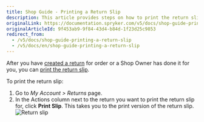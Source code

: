 ```yaml
---
title: Shop Guide - Printing a Return Slip
description: This article provides steps on how to print the return slip in the Spryker Storefront.
originalLink: https://documentation.spryker.com/v5/docs/shop-guide-printing-a-return-slip
originalArticleId: 9f453ab9-9f84-43d4-b84d-1f23d25c9853
redirect_from:
  - /v5/docs/shop-guide-printing-a-return-slip
  - /v5/docs/en/shop-guide-printing-a-return-slip
---
```


After you have [created a return](/docs/scos/user/shop-user-guides/{{page.version}}/shop-guide-customer-account/shop-guide-returns-management/shop-guide-creating-a-return.html) for order or a Shop Owner has done it for you, you can [print the return slip](/docs/scos/user/features/{{page.version}}/return-management-feature-overview/return-management-feature-overview.html).

To print the return slip:

1. Go to *My Account > Returns* page.
2. In the Actions column next to the return you want to print the return slip for, click **Print Slip**. This takes you to the print version of the return slip.
![Return slip](https://spryker.s3.eu-central-1.amazonaws.com/docs/Features/Order+Management/Return+Management/Return+Management+Feature+Overview/return-slip.png) 
